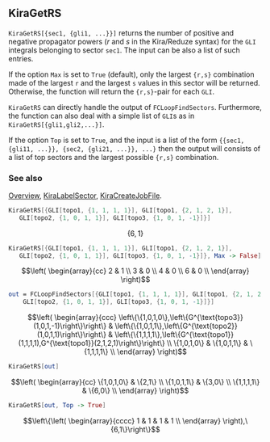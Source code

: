 ```mathematica
 
```

## KiraGetRS

`KiraGetRS[{sec1, {gli1, ...}}]` returns the number of positive and negative propagator powers ($r$ and $s$ in the Kira/Reduze syntax) for the `GLI` integrals belonging to sector `sec1`. The input can be also a list of such entries.

If the option `Max` is set to `True` (default), only the largest `{r,s}` combination made of the largest `r` and the largest `s` values in this sector will be returned. Otherwise, the function will return the `{r,s}`-pair for each `GLI`.

`KiraGetRS` can directly handle the output of `FCLoopFindSectors`. Furthermore, the function can also deal with a simple list of `GLI`s as in `KiraGetRS[{gli1,gli2,...}]`.

If the option `Top` is set to `True`, and the input is a list of the form `{{sec1, {gli11, ...}}, {sec2, {gli21, ...}}, ...}` then the output will consists of a list of top sectors and the largest possible `{r,s}` combination.

### See also

[Overview](Extra/FeynHelpers.md), [KiraLabelSector](KiraLabelSector.md), [KiraCreateJobFile](KiraCreateJobFile.md).

```mathematica
KiraGetRS[{GLI[topo1, {1, 1, 1, 1}], GLI[topo1, {2, 1, 2, 1}], 
   GLI[topo2, {1, 0, 1, 1}], GLI[topo3, {1, 0, 1, -1}]}]
```

$$\{6,1\}$$

```mathematica
KiraGetRS[{GLI[topo1, {1, 1, 1, 1}], GLI[topo1, {2, 1, 2, 1}], 
   GLI[topo2, {1, 0, 1, 1}], GLI[topo3, {1, 0, 1, -1}]}, Max -> False]
```

$$\left(
\begin{array}{cc}
 2 & 1 \\
 3 & 0 \\
 4 & 0 \\
 6 & 0 \\
\end{array}
\right)$$

```mathematica
out = FCLoopFindSectors[{GLI[topo1, {1, 1, 1, 1}], GLI[topo1, {2, 1, 2, 1}], 
    GLI[topo2, {1, 0, 1, 1}], GLI[topo3, {1, 0, 1, -1}]}]
```

$$\left(
\begin{array}{ccc}
 \left\{\{1,0,1,0\},\left\{G^{\text{topo3}}(1,0,1,-1)\right\}\right\} & \left\{\{1,0,1,1\},\left\{G^{\text{topo2}}(1,0,1,1)\right\}\right\} & \left\{\{1,1,1,1\},\left\{G^{\text{topo1}}(1,1,1,1),G^{\text{topo1}}(2,1,2,1)\right\}\right\} \\
 \{1,0,1,0\} & \{1,0,1,1\} & \{1,1,1,1\} \\
\end{array}
\right)$$

```mathematica
KiraGetRS[out]
```

$$\left(
\begin{array}{cc}
 \{1,0,1,0\} & \{2,1\} \\
 \{1,0,1,1\} & \{3,0\} \\
 \{1,1,1,1\} & \{6,0\} \\
\end{array}
\right)$$

```mathematica
KiraGetRS[out, Top -> True]
```

$$\left\{\left(
\begin{array}{cccc}
 1 & 1 & 1 & 1 \\
\end{array}
\right),\{6,1\}\right\}$$